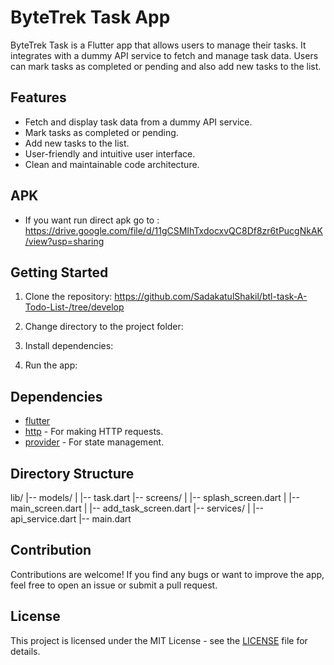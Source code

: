 # ByteTrek Task App

ByteTrek Task is a Flutter app that allows users to manage their tasks. It integrates with a dummy API service to fetch and manage task data. Users can mark tasks as completed or pending and also add new tasks to the list.

## Features

- Fetch and display task data from a dummy API service.
- Mark tasks as completed or pending.
- Add new tasks to the list.
- User-friendly and intuitive user interface.
- Clean and maintainable code architecture.

## APK
- If you want run direct apk go to : https://drive.google.com/file/d/11gCSMIhTxdocxvQC8Df8zr6tPucgNkAK/view?usp=sharing

## Getting Started

1. Clone the repository: https://github.com/SadakatulShakil/btl-task-A-Todo-List-/tree/develop

2. Change directory to the project folder:

3. Install dependencies:

4. Run the app:

## Dependencies

- [flutter](https://flutter.dev)
- [http](https://pub.dev/packages/http) - For making HTTP requests.
- [provider](https://pub.dev/packages/provider) - For state management.

## Directory Structure

lib/
|-- models/
| |-- task.dart
|-- screens/
| |-- splash_screen.dart
| |-- main_screen.dart
| |-- add_task_screen.dart
|-- services/
| |-- api_service.dart
|-- main.dart

## Contribution

Contributions are welcome! If you find any bugs or want to improve the app, feel free to open an issue or submit a pull request.

## License

This project is licensed under the MIT License - see the [LICENSE](LICENSE) file for details.
